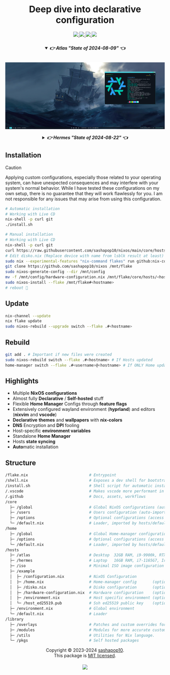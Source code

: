 <h1 align="center">Deep dive into declarative configuration</h1>

<h5 align="center">
  <a href="https://github.com/sashapop10/nixos/issues">
    <img src="https://img.shields.io/github/issues/sashapop10/nixos?color=dd5c89&labelColor=282828&style=for-the-badge&logo=sparkfun&logoColor=dd5c89">
  </a>
  <a href="https://github.com/sashapop10/nixos/stargazers">
    <img src="https://img.shields.io/github/repo-size/sashapop10/nixos?color=9c76ef&labelColor=282828&style=for-the-badge&logo=github&logoColor=9c76ef">
  </a>
  <a href="https://github.com/sashapop10/nixos">
    <img src="https://img.shields.io/badge/NixOS-unstable-blue.svg?style=for-the-badge&labelColor=282828&logo=NixOS&logoColor=2ba1f6&color=2ba1f6">
  </a>
  <a href="https://github.com/sashapop10/nixos/blob/main/.github/LICENCE">
    <img src="https://img.shields.io/static/v1.svg?style=for-the-badge&label=License&message=MIT&colorA=282828&colorB=00b557&logo=unlicense&logoColor=00b557&"/>
  </a>
</h5>

<h5 align="center">

<details open="true">
  <summary><b>👉 Atlas</b> <i>"</i>State of 2024-08-09<i>"</i> 👈</summary><br/>

![Atlas](./assets/atlas.png "State of 2024-08-09")

</details>

<details >
  <summary><b>👉 Hermes</b> <i>"</i>State of 2024-08-22<i>"</i> 👈</summary><br/>

![Hermes](./assets/hermes.jpg "State of 2024-08-22")

</details>

</h5>

## Installation

> [!CAUTION]
>
> Applying custom configurations, especially those related to your operating system, can have unexpected consequences and may interfere with your system's normal behavior. While I have tested these configurations on my own setup, there is no guarantee that they will work flawlessly for you. I am not responsible for any issues that may arise from using this configuration.

```bash
# Automatic installation
# Working with Live CD
nix-shell -p curl git
./install.sh
```

```bash
# Manual installation
# Working with Live CD
nix-shell -p curl git
curl https://raw.githubusercontent.com/sashapop10/nixos/main/core/hosts/<hostname>/disko.nix > /mnt/config/disko.nix
# Edit disko.nix (Replace device with name from lsblk result at least)
sudo nix --experimental-features "nix-command flakes" run github:nix-community/disko -- --mode disko /mnt/config/disko.nix
git clone https://github.com/sashapop10/nixos /mnt/flake
sudo nixos-generate-config --dir /mnt/config
mv -f /mnt/config/hardware-configuration.nix /mnt/flake/core/hosts/<hostname>
sudo nixos-install --flake /mnt/flake#<hostname>
# reboot 🚀
```

## Update

```bash
nix-channel --update
nix flake update
sudo nixos-rebuild --upgrade switch --flake .#<hostname>
```

## Rebuild

```bash
git add . # Important if new files were created
sudo nixos-rebuild switch --flake .#<hostname> # If Hosts updated
home-manager switch --flake .#<username>@<hostname> # If ONLY Home updated
```

## Highlights

- Multiple **NixOS configurations**
- Almost fully **Declarative** / **Self-hosted** stuff
- Flexible **Home Manager** Configs through **feature flags**
- Extensively configured wayland environment (**hyprland**) and editors (**nixvim** and **vscode**)
- **Declarative** **themes** and **wallpapers** with **nix-colors**
- **DNS** Encryption and **DPI** fooling
- Host-specific **environment variables**
- Standalone **Home Manager**
- Hosts **state syncing**
- **Auto**matic installation

## Structure

```graphql
/flake.nix                           # Entrypoint
/shell.nix                           # Exposes a dev shell for bootstrapping.
/install.sh                          # Shell script for automatic installation.
/.vscode                             # Makes vscode more performant in this directory.
/.github                             # Docs, assets, workflows
/core
  ├─ /global                         # Global NixOS configurations (auto-imported)
  ├─ /users                          # Users configuration (auto-imported)
  ├─ /options                        # Optional configurations (access via host/configuration.nix)
  └─ /default.nix                    # Loader, imported by hosts/default.nix
/home
  ├─ /global                         # Global Home-manager configurations (auto-imported)
  ├─ /options                        # Optional configurations (access via host/home.nix)
  └─ /default.nix                    # Loader, imported by hosts/default.nix
/hosts
  ├─ /atlas                          # Desktop  32GB RAM, i9-9900k, RTX 2080S & UHD630 | Hyprland
  ├─ /hermes                         # Laptop   16GB RAM, i7-1165G7, Iris XE G7 | Hyprland
  ├─ /iso                            # Minimal ISO image configuration for bootable USB
  ├─ /example
  │  ├─ /configuration.nix           # NixOS Configuration
  │  ├─ /home.nix                    # Home-manager config       (optional, if home-manager is not in use)
  │  ├─ /disko.nix                   # Disko configuration       (optional, only for standalone disko run)
  │  ├─ /hardware-configuration.nix  # Hardware configuration    (optional, res of nixos-generate-config)
  │  ├─ /environment.nix             # Host specific environment (optional, for default env overriding)
  │  └─ /host_ed25519.pub            # Ssh ed25519 public key    (optional, if accessible via network)
  ├─ /environment.nix                # Global environment
  └─ /default.nix                    # Loader
/library
  ├─ /overlays                       # Patches and custom overrides for some packages.
  ├─ /modules                        # Modules for more accurate customization.
  ├─ /utils                          # Utilities for Nix language.
  └─ /pkgs                           # Self hosted packages
```

<p align="center">
Copyright © 2023-2024 <a href="https://github.com/sashapop10">sashapop10</a>.<br/>
This package is <a href="./LICENSE">MIT licensed</a>.<br/>
</p>

<h5 align="center">
<img href="https://builtwithnix.org" src="https://builtwithnix.org/badge.svg"/>
</h5>
